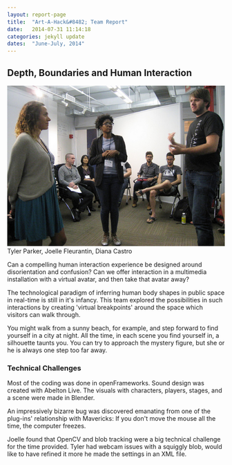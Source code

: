 ```yaml
---
layout: report-page
title:  "Art-A-Hack&#8482; Team Report"
date:   2014-07-31 11:14:18
categories: jekyll update
dates:  "June-July, 2014"
---
```


<h2>Depth, Boundaries and Human Interaction</h2>

<div class="img landscape">
	<img src="/assets/summer-2014/3.jpg" alt="Tyler Parker, Joelle Fleurantin, Diana Castro" />
	<div class="team">Tyler Parker, Joelle Fleurantin, Diana Castro</div>
</div>

Can a compelling human interaction experience be designed around disorientation and confusion? Can we offer interaction in a multimedia installation with a virtual avatar, and then take that avatar away?

The technological paradigm of inferring human body shapes in public space in real-time is still in it's infancy. This team explored the possibilities in such interactions by creating 'virtual breakpoints' around the space which visitors can walk through.

You might walk from a sunny beach, for example, and step forward to find yourself in a city at night. All the time, in each scene you find yourself in, a silhouette taunts you. You can try to approach the mystery figure, but she or he is always one step too far away.

<h3>Technical Challenges</h3>

Most of the coding was done in openFrameworks. Sound design was created with Abelton Live. The visuals with characters, players, stages, and a scene were made in Blender.

An impressively bizarre bug was discovered emanating from one of the plug-ins' relationship with Mavericks: If you don't move the mouse all the time, the computer freezes.

Joelle found that OpenCV and blob tracking were a big technical challenge for the time provided. Tyler had webcam issues with a squiggly blob, would like to have refined it more he made the settings in an XML file.